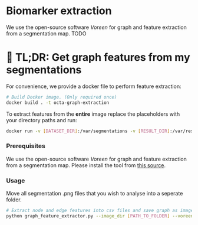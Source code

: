 # Biomarker extraction
We use the open-source software *Voreen* for graph and feature extraction from a segmentation map. TODO

# 🔴 TL;DR: Get graph features from my segmentations
For convenience, we provide a docker file to perform feature extraction:
```sh
# Build Docker image. (Only required once)
docker build . -t octa-graph-extraction
``` 
To extract features from the **entire** image replace the placeholders with your directory paths and run:
```sh
docker run -v [DATASET_DIR]:/var/segmentations -v [RESULT_DIR]:/var/results octa-graph-extraction normal
``` 

<!-- docker run -v /home/linus/repos/OCTA-graph-extraction/test1:/var/segmentations -v /home/linus/repos/OCTA-graph-extraction/test2:/var/segmentation octa-graph-extraction NORMAL -->

### Prerequisites
We use the open-source software *Voreen* for graph and feature extraction from a segmentation map. Please install the tool from [this source](https://github.com/jqmcginnis/voreen_tools).

### Usage
Move all segmentation .png files that you wish to analyse into a seperate folder.

```sh
# Extract node and edge features into csv files and save graph as image
python graph_feature_extractor.py --image_dir [PATH_TO_FOLDER] --voreen_tool_path [PATH_TO_BIN_FOLDER] --graph_image true
```